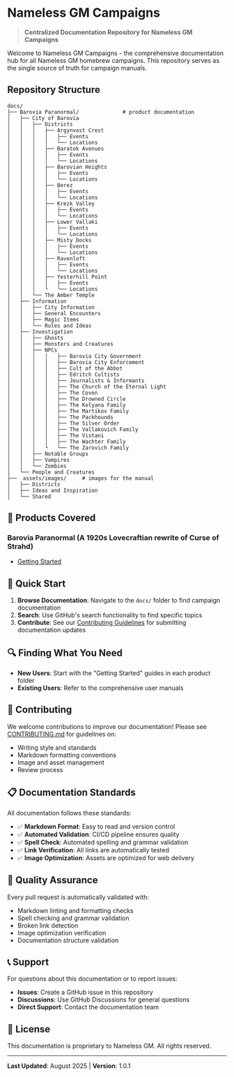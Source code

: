 # Nameless GM Campaigns

> **Centralized Documentation Repository for Nameless GM Campaigns**

Welcome to Nameless GM Campaigns - the comprehensive documentation hub for all Nameless GM homebrew campaigns. This repository serves as the single source of truth for campaign manuals.

## Repository Structure

```text
docs/
├── Barovia Paranormal/              # product documentation
│   ├── City of Barovia
│   │   ├── Districts
│   │   │   ├── Argynvost Crest
│   │   │   │   ├── Events
│   │   │   │   └── Locations
│   │   │   ├── Baratok Avenues
│   │   │   │   ├── Events
│   │   │   │   └── Locations
│   │   │   ├── Barovian Heights
│   │   │   │   ├── Events
│   │   │   │   └── Locations
│   │   │   ├── Berez
│   │   │   │   ├── Events
│   │   │   │   └── Locations
│   │   │   ├── Krezk Valley
│   │   │   │   ├── Events
│   │   │   │   └── Locations
│   │   │   ├── Lower Vallaki
│   │   │   │   ├── Events
│   │   │   │   └── Locations
│   │   │   ├── Misty Docks
│   │   │   │   ├── Events
│   │   │   │   └── Locations
│   │   │   ├── Ravenloft
│   │   │   │   ├── Events
│   │   │   │   └── Locations
│   │   │   ├── Yesterhill Point
│   │   │   │   ├── Events
│   │   │   └   └── Locations
│   │   └── The Amber Temple
│   ├── Information
│   │   ├── City Information
│   │   ├── General Encounters
│   │   ├── Magic Items
│   │   └── Rules and Ideas
│   ├── Investigation
│   │   ├── Ghosts
│   │   ├── Monsters and Creatures
│   │   ├── NPCs
│   │   │   │   ├── Barovia City Government
│   │   │   │   ├── Barovia City Enforcement
│   │   │   │   ├── Cult of the Abbot
│   │   │   │   ├── Edritch Cultists
│   │   │   │   ├── Journalists & Informants
│   │   │   │   ├── The Church of the Eternal Light
│   │   │   │   ├── The Coven
│   │   │   │   ├── The Drowned Circle
│   │   │   │   ├── The Kolyana Family
│   │   │   │   ├── The Martikov Family
│   │   │   │   ├── The Packhounds
│   │   │   │   ├── The Silver Order
│   │   │   │   ├── The Vallakovich Family
│   │   │   │   ├── The Vistani
│   │   │   │   ├── The Wachter Family
│   │   │   └   └── The Zarovich Family
│   │   ├── Notable Groups
│   │   ├── Vampires
│   │   └── Zombies
│   └── People and Creatures
├──  assets/images/     # images for the manual
│   ├── Districts
│   ├── Ideas and Inspiration
│   └── Shared
```

## 📖 Products Covered

### Barovia Paranormal (A 1920s Lovecraftian rewrite of Curse of Strahd)

- [Getting Started](docs/barovia_paranormal/getting-started.md)

## 🚀 Quick Start

1. **Browse Documentation**: Navigate to the `docs/` folder to find campaign documentation
2. **Search**: Use GitHub's search functionality to find specific topics
3. **Contribute**: See our [Contributing Guidelines](CONTRIBUTING.md) for submitting documentation updates

## 🔍 Finding What You Need

- **New Users**: Start with the "Getting Started" guides in each product folder
- **Existing Users**: Refer to the comprehensive user manuals

## 🤝 Contributing

We welcome contributions to improve our documentation! Please see [CONTRIBUTING.md](CONTRIBUTING.md) for guidelines on:

- Writing style and standards
- Markdown formatting conventions
- Image and asset management
- Review process

## 📋 Documentation Standards

All documentation follows these standards:

- ✅ **Markdown Format**: Easy to read and version control
- ✅ **Automated Validation**: CI/CD pipeline ensures quality
- ✅ **Spell Check**: Automated spelling and grammar validation
- ✅ **Link Verification**: All links are automatically tested
- ✅ **Image Optimization**: Assets are optimized for web delivery

## 🔧 Quality Assurance

Every pull request is automatically validated with:

- Markdown linting and formatting checks
- Spell checking and grammar validation
- Broken link detection
- Image optimization verification
- Documentation structure validation

## 📞 Support

For questions about this documentation or to report issues:

- **Issues**: Create a GitHub issue in this repository
- **Discussions**: Use GitHub Discussions for general questions
- **Direct Support**: Contact the documentation team

## 📄 License

This documentation is proprietary to Nameless GM. All rights reserved.

---

**Last Updated**: August 2025 | **Version**: 1.0.1
